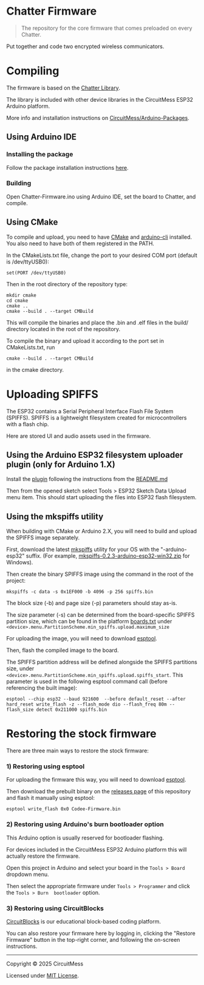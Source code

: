 # Chatter Firmware

> The repository for the core firmware that comes preloaded on every Chatter.


Put together and code two encrypted wireless communicators.

# Compiling

The firmware is based on the [Chatter Library](https://github.com/CircuitMess/Chatter-Library).

The library is included with other device libraries in the CircuitMess ESP32 Arduino platform.

More info and installation instructions
on [CircuitMess/Arduino-Packages](https://github.com/CircuitMess/Arduino-Packages).

## Using Arduino IDE

### Installing the package

Follow the package installation
instructions [here](https://github.com/CircuitMess/Arduino-Packages?tab=readme-ov-file#installation).

### Building

Open Chatter-Firmware.ino using Arduino IDE, set the board to Chatter, and compile.

## Using CMake

To compile and upload, you need to have [CMake](https://cmake.org/)
and [arduino-cli](https://github.com/arduino/arduino-cli) installed. You also need to have both of
them registered in the PATH.

In the CMakeLists.txt file, change the port to your desired COM port (default is /dev/ttyUSB0):

```
set(PORT /dev/ttyUSB0)
```

Then in the root directory of the repository type:

```
mkdir cmake
cd cmake
cmake ..
cmake --build . --target CMBuild
```

This will compile the binaries and place the .bin and .elf files in the build/ directory located in
the root of the repository.

To compile the binary and upload it according to the port set in CMakeLists.txt, run

```
cmake --build . --target CMBuild
```

in the cmake directory.

# Uploading SPIFFS

The ESP32 contains a Serial Peripheral Interface Flash File System (SPIFFS). SPIFFS is a
lightweight filesystem created for microcontrollers with a flash chip.

Here are stored UI and audio assets used in the firmware.

## Using the Arduino ESP32 filesystem uploader plugin (only for Arduino 1.X)

Install the [plugin](https://github.com/me-no-dev/arduino-esp32fs-plugin) following the instructions
from
the [README.md](https://github.com/me-no-dev/arduino-esp32fs-plugin?tab=readme-ov-file#installation)

Then from the opened sketch select Tools > ESP32 Sketch Data Upload menu item. This should start
uploading the files into ESP32 flash filesystem.

## Using the mkspiffs utility

When building with CMake or Arduino 2.X, you will need to build and upload the SPIFFS image
separately.

First, download the latest [mkspiffs](https://github.com/igrr/mkspiffs) utility for your OS with
the "-arduino-esp32" suffix. (For
example, [mkspiffs-0.2.3-arduino-esp32-win32.zip](https://github.com/igrr/mkspiffs/releases/download/0.2.3/mkspiffs-0.2.3-arduino-esp32-win32.zip)
for Windows).

Then create the binary SPIFFS image using the command in the root of the project:

```
mkspiffs -c data -s 0x1EF000 -b 4096 -p 256 spiffs.bin
```

The block size (-b) and page size (-p) parameters should stay as-is.

The size parameter (-s) can be determined from the board-specific SPIFFS partition size, which
can be found in the
platform [boards.txt](https://github.com/CircuitMess/Arduino-ESP32/blob/master/boards.txt) under
`<device>.menu.PartitionScheme.min_spiffs.upload.maximum_size`

For uploading the image, you will need to download [esptool](https://github.com/espressif/esptool).

Then, flash the compiled image to the board.

The SPIFFS partition address will be defined alongside the SPIFFS partitions size, under
`<device>.menu.PartitionScheme.min_spiffs.upload.spiffs_start`.
This parameter is used in the
following esptool command call (before referencing the built image):

```
esptool --chip esp32 --baud 921600  --before default_reset --after hard_reset write_flash -z --flash_mode dio --flash_freq 80m --flash_size detect 0x211000 spiffs.bin
```

# Restoring the stock firmware

There are three main ways to restore the stock firmware:

### 1) Restoring using esptool

For uploading the firmware this way, you will need to
download [esptool](https://github.com/espressif/esptool).

Then download the prebuilt binary on
the [releases page](https://github.com/CircuitMess/Chatter-Firmware/releases) of this repository
and flash it manually using esptool:

```shell
esptool write_flash 0x0 Codee-Firmware.bin
```

### 2) Restoring using Arduino's burn bootloader option

This Arduino option is usually reserved for bootloader flashing.

For devices included in the CircuitMess ESP32 Arduino platform this will actually restore the
firmware.

Open this project in Arduino and select your board in the `Tools > Board` dropdown menu.

Then select the appropriate firmware under `Tools > Programmer` and click the `Tools > Burn 
bootloader` option.

### 3) Restoring using CircuitBlocks

[CircuitBlocks](https://code.circuitmess.com/) is our educational block-based coding platform.

You can also restore your firmware here by logging in, clicking the "Restore Firmware" button in the top-right corner,
and following the on-screen instructions.

---
Copyright © 2025 CircuitMess

Licensed under [MIT License](https://opensource.org/licenses/MIT).
